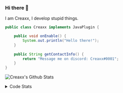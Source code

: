 ### Hi there 👋

I am Creaxx, I develop stupid things. 

```java
public class Creaxx implements JavaPlugin {

    public void onEnable() {
        System.out.println("Hello there!");
    }
    
    public String getContactInfo() {
        return "Message me on discord: Creaxx#0001";
    }
}
```

![Creaxx's Github Stats](https://github-readme-stats.vercel.app/api?username=CreaxxOG&show_icons=true&theme=dark&count_private=true)

<details>
  <summary>Code Stats</summary>

<!--START_SECTION:waka-->
![Code Time](http://img.shields.io/badge/Code%20Time-1%2C363%20hrs%2021%20mins-blue)

![Lines of code](https://img.shields.io/badge/From%20Hello%20World%20I%27ve%20Written-595.2%20thousand%20lines%20of%20code-blue)

**🐱 My GitHub Data** 

> 📦 66.4 kB Used in GitHub's Storage 
 > 
> 🏆 1,990 Contributions in the Year 2023
 > 
> 🚫 Not Opted to Hire
 > 
> 📜 4 Public Repositories 
 > 
> 🔑 2 Private Repositories 
 > 
**I'm a Night 🦉** 

```text
🌞 Morning                306 commits         ██░░░░░░░░░░░░░░░░░░░░░░░   06.88 % 
🌆 Daytime                1887 commits        ███████████░░░░░░░░░░░░░░   42.45 % 
🌃 Evening                2174 commits        ████████████░░░░░░░░░░░░░   48.91 % 
🌙 Night                  78 commits          ░░░░░░░░░░░░░░░░░░░░░░░░░   01.75 % 
```
📅 **I'm Most Productive on Saturday** 

```text
Monday                   553 commits         ███░░░░░░░░░░░░░░░░░░░░░░   12.44 % 
Tuesday                  616 commits         ███░░░░░░░░░░░░░░░░░░░░░░   13.86 % 
Wednesday                622 commits         ███░░░░░░░░░░░░░░░░░░░░░░   13.99 % 
Thursday                 673 commits         ████░░░░░░░░░░░░░░░░░░░░░   15.14 % 
Friday                   418 commits         ██░░░░░░░░░░░░░░░░░░░░░░░   09.40 % 
Saturday                 796 commits         ████░░░░░░░░░░░░░░░░░░░░░   17.91 % 
Sunday                   767 commits         ████░░░░░░░░░░░░░░░░░░░░░   17.26 % 
```


📊 **This Week I Spent My Time On** 

```text
💬 Programming Languages: 
Java                     18 hrs              ███████████████████████░░   93.34 % 
XML                      33 mins             █░░░░░░░░░░░░░░░░░░░░░░░░   02.94 % 
Kotlin                   17 mins             ░░░░░░░░░░░░░░░░░░░░░░░░░   01.54 % 
GitIgnore file           15 mins             ░░░░░░░░░░░░░░░░░░░░░░░░░   01.36 % 
HTML                     7 mins              ░░░░░░░░░░░░░░░░░░░░░░░░░   00.66 % 

🔥 Editors: 
IntelliJ                 19 hrs 17 mins      █████████████████████████   100.00 % 
```

**I Mostly Code in Java** 

```text
Java                     56 repos            ███████████████████░░░░░░   75.68 % 
Kotlin                   10 repos            ███░░░░░░░░░░░░░░░░░░░░░░   13.51 % 
CSS                      2 repos             █░░░░░░░░░░░░░░░░░░░░░░░░   02.70 % 
JavaScript               2 repos             █░░░░░░░░░░░░░░░░░░░░░░░░   02.70 % 
EJS                      1 repo              ░░░░░░░░░░░░░░░░░░░░░░░░░   01.35 % 
```




 Last Updated on 23/06/2023 18:25:01 UTC
<!--END_SECTION:waka-->
</details>
